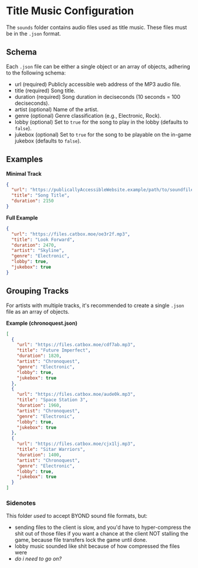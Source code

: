 # Title Music Configuration

The `sounds` folder contains audio files used as title music. These files must be in the `.json` format.

## Schema

Each `.json` file can be either a single object or an array of objects, adhering to the following schema:

* url (required)  Publicly accessible web address of the MP3 audio file.
* title (required)  Song title.
* duration (required)  Song duration in deciseconds (10 seconds = 100 deciseconds).
* artist (optional)  Name of the artist.
* genre (optional)  Genre classification (e.g., Electronic, Rock).
* lobby (optional)  Set to `true` for the song to play in the lobby (defaults to `false`).
* jukebox (optional)  Set to `true` for the song to be playable on the in-game jukebox (defaults to `false`).


## Examples

**Minimal Track**

```json
{
  "url": "https://publicallyAccessibleWebsite.example/path/to/soundfile.mp3",
  "title": "Song Title",
  "duration": 2150
}
```

**Full Example**

```json
{
  "url": "https://files.catbox.moe/oe3r2f.mp3",
  "title": "Look Forward",
  "duration": 2470,
  "artist": "Skyline",
  "genre": "Electronic",
  "lobby": true,
  "jukebox": true
}
```

## Grouping Tracks

For artists with multiple tracks, it's recommended to create a single `.json` file as an array of objects.

**Example (chronoquest.json)**

```json
[
  {
    "url": "https://files.catbox.moe/cdf7ab.mp3",
    "title": "Future Imperfect",
    "duration": 1820,
    "artist": "Chronoquest",
    "genre": "Electronic",
    "lobby": true,
    "jukebox": true
  },
  {
    "url": "https://files.catbox.moe/aude0k.mp3",
    "title": "Space Station 3",
    "duration": 1960,
    "artist": "Chronoquest",
    "genre": "Electronic",
    "lobby": true,
    "jukebox": true
  },
  {
    "url": "https://files.catbox.moe/cjx1lj.mp3",
    "title": "Sitar Warriors",
    "duration": 1400,
    "artist": "Chronoquest",
    "genre": "Electronic",
    "lobby": true,
    "jukebox": true
  }
]
```

### Sidenotes

This folder *used* to accept BYOND sound file formats, but:
- sending files to the client is slow, and you'd have to hyper-compress the shit out of those files if you want a chance at the client NOT stalling the game, because file transfers lock the game until done.
- lobby music sounded like shit because of how compressed the files were
- *do i need to go on?*
